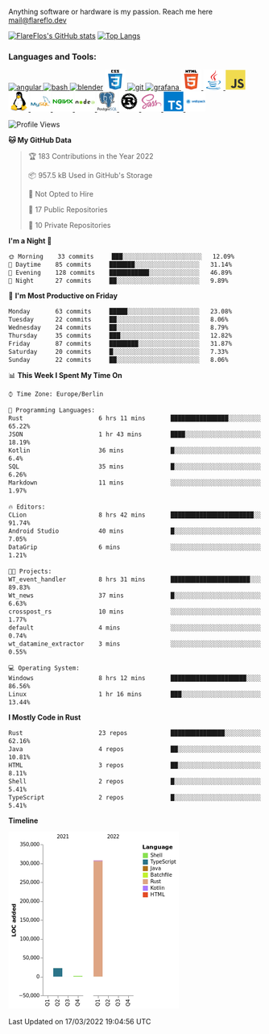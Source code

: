 Anything software or hardware is my passion.
Reach me here <a href="mailto:mail@flareflo.dev">mail@flareflo.dev</a>

[![FlareFlos's GitHub stats](https://github-readme-stats.vercel.app/api?username=FlareFlo&show_icons=true&theme=github_dark)](https://github.com/FlareFlo/github-readme-stats)
[![Top Langs](https://github-readme-stats.vercel.app/api/top-langs/?username=FlareFlo&langs_count=10&layout=compact&theme=github_dark)](https://github.com/FlareFlo/github-readme-stats)

<h3 align="left">Languages and Tools:</h3>
<div align="left"> 
    <a href="https://angular.io" target="_blank" rel="noreferrer"><img src="https://angular.io/assets/images/logos/angular/angular.svg" alt="angular" width="40" height="40"/> </a> 
    <a href="https://www.gnu.org/software/bash/" target="_blank" rel="noreferrer"> <img src="https://www.vectorlogo.zone/logos/gnu_bash/gnu_bash-icon.svg" alt="bash" width="40" height="40"/> </a> 
    <a href="https://www.blender.org/" target="_blank" rel="noreferrer"> <img src="https://download.blender.org/branding/community/blender_community_badge_white.svg" alt="blender" width="40" height="40"/></a> 
    <a href="https://www.w3schools.com/css/" target="_blank" rel="noreferrer"> <img src="https://raw.githubusercontent.com/devicons/devicon/master/icons/css3/css3-original-wordmark.svg" alt="css3" width="40" height="40"/> </a> 
    <a href="https://git-scm.com/" target="_blank" rel="noreferrer"> <img src="https://www.vectorlogo.zone/logos/git-scm/git-scm-icon.svg" alt="git" width="40" height="40"/> </a> 
    <a href="https://grafana.com" target="_blank" rel="noreferrer"> <img src="https://www.vectorlogo.zone/logos/grafana/grafana-icon.svg" alt="grafana" width="40" height="40"/> </a> 
    <a href="https://www.w3.org/html/" target="_blank" rel="noreferrer"> <img src="https://raw.githubusercontent.com/devicons/devicon/master/icons/html5/html5-original-wordmark.svg" alt="html5" width="40" height="40"/> </a> 
    <a href="https://www.java.com" target="_blank" rel="noreferrer"> <img src="https://raw.githubusercontent.com/devicons/devicon/master/icons/java/java-original.svg" alt="java" width="40" height="40"/> </a> 
    <a href="https://developer.mozilla.org/en-US/docs/Web/JavaScript" target="_blank" rel="noreferrer"> <img src="https://raw.githubusercontent.com/devicons/devicon/master/icons/javascript/javascript-original.svg" alt="javascript" width="40" height="40"/> </a> 
    <a href="https://www.linux.org/" target="_blank" rel="noreferrer"> <img src="https://raw.githubusercontent.com/devicons/devicon/master/icons/linux/linux-original.svg" alt="linux" width="40" height="40"/> </a> 
    <a href="https://www.mysql.com/" target="_blank" rel="noreferrer"> <img src="https://raw.githubusercontent.com/devicons/devicon/master/icons/mysql/mysql-original-wordmark.svg" alt="mysql" width="40" height="40"/> </a> 
    <a href="https://www.nginx.com" target="_blank" rel="noreferrer"> <img src="https://raw.githubusercontent.com/devicons/devicon/master/icons/nginx/nginx-original.svg" alt="nginx" width="40" height="40"/> </a> 
    <a href="https://nodejs.org" target="_blank" rel="noreferrer"> <img src="https://raw.githubusercontent.com/devicons/devicon/master/icons/nodejs/nodejs-original-wordmark.svg" alt="nodejs" width="40" height="40"/> </a> 
    <a href="https://www.postgresql.org" target="_blank" rel="noreferrer"> <img src="https://raw.githubusercontent.com/devicons/devicon/master/icons/postgresql/postgresql-original-wordmark.svg" alt="postgresql" width="40" height="40"/> </a> 
    <a href="https://www.rust-lang.org" target="_blank" rel="noreferrer"> <img src="https://raw.githubusercontent.com/devicons/devicon/master/icons/rust/rust-plain.svg" alt="rust" width="40" height="40"/> </a> 
    <a href="https://sass-lang.com" target="_blank" rel="noreferrer"> <img src="https://raw.githubusercontent.com/devicons/devicon/master/icons/sass/sass-original.svg" alt="sass" width="40" height="40"/> </a> 
    <a href="https://www.typescriptlang.org/" target="_blank" rel="noreferrer"> <img src="https://raw.githubusercontent.com/devicons/devicon/master/icons/typescript/typescript-original.svg" alt="typescript" width="40" height="40"/> </a> 
    <a href="https://webpack.js.org" target="_blank" rel="noreferrer"> <img src="https://raw.githubusercontent.com/devicons/devicon/d00d0969292a6569d45b06d3f350f463a0107b0d/icons/webpack/webpack-original-wordmark.svg" alt="webpack" width="40" height="40"/> </a> 
</div>

<!--START_SECTION:waka-->
![Profile Views](http://img.shields.io/badge/Profile%20Views-0-blue)

**🐱 My GitHub Data** 

> 🏆 183 Contributions in the Year 2022
 > 
> 📦 957.5 kB Used in GitHub's Storage 
 > 
> 🚫 Not Opted to Hire
 > 
> 📜 17 Public Repositories 
 > 
> 🔑 10 Private Repositories  
 > 
**I'm a Night 🦉** 

```text
🌞 Morning    33 commits     ███░░░░░░░░░░░░░░░░░░░░░░   12.09% 
🌆 Daytime    85 commits     ███████░░░░░░░░░░░░░░░░░░   31.14% 
🌃 Evening    128 commits    ███████████░░░░░░░░░░░░░░   46.89% 
🌙 Night      27 commits     ██░░░░░░░░░░░░░░░░░░░░░░░   9.89%

```
📅 **I'm Most Productive on Friday** 

```text
Monday       63 commits     █████░░░░░░░░░░░░░░░░░░░░   23.08% 
Tuesday      22 commits     ██░░░░░░░░░░░░░░░░░░░░░░░   8.06% 
Wednesday    24 commits     ██░░░░░░░░░░░░░░░░░░░░░░░   8.79% 
Thursday     35 commits     ███░░░░░░░░░░░░░░░░░░░░░░   12.82% 
Friday       87 commits     ████████░░░░░░░░░░░░░░░░░   31.87% 
Saturday     20 commits     █░░░░░░░░░░░░░░░░░░░░░░░░   7.33% 
Sunday       22 commits     ██░░░░░░░░░░░░░░░░░░░░░░░   8.06%

```


📊 **This Week I Spent My Time On** 

```text
⌚︎ Time Zone: Europe/Berlin

💬 Programming Languages: 
Rust                     6 hrs 11 mins       ████████████████░░░░░░░░░   65.22% 
JSON                     1 hr 43 mins        ████░░░░░░░░░░░░░░░░░░░░░   18.19% 
Kotlin                   36 mins             █░░░░░░░░░░░░░░░░░░░░░░░░   6.4% 
SQL                      35 mins             █░░░░░░░░░░░░░░░░░░░░░░░░   6.26% 
Markdown                 11 mins             ░░░░░░░░░░░░░░░░░░░░░░░░░   1.97%

🔥 Editors: 
CLion                    8 hrs 42 mins       ███████████████████████░░   91.74% 
Android Studio           40 mins             █░░░░░░░░░░░░░░░░░░░░░░░░   7.05% 
DataGrip                 6 mins              ░░░░░░░░░░░░░░░░░░░░░░░░░   1.21%

🐱‍💻 Projects: 
WT_event_handler         8 hrs 31 mins       ██████████████████████░░░   89.83% 
Wt_news                  37 mins             █░░░░░░░░░░░░░░░░░░░░░░░░   6.63% 
crosspost_rs             10 mins             ░░░░░░░░░░░░░░░░░░░░░░░░░   1.77% 
default                  4 mins              ░░░░░░░░░░░░░░░░░░░░░░░░░   0.74% 
wt_datamine_extractor    3 mins              ░░░░░░░░░░░░░░░░░░░░░░░░░   0.55%

💻 Operating System: 
Windows                  8 hrs 12 mins       █████████████████████░░░░   86.56% 
Linux                    1 hr 16 mins        ███░░░░░░░░░░░░░░░░░░░░░░   13.44%

```

**I Mostly Code in Rust** 

```text
Rust                     23 repos            ███████████████░░░░░░░░░░   62.16% 
Java                     4 repos             ██░░░░░░░░░░░░░░░░░░░░░░░   10.81% 
HTML                     3 repos             ██░░░░░░░░░░░░░░░░░░░░░░░   8.11% 
Shell                    2 repos             █░░░░░░░░░░░░░░░░░░░░░░░░   5.41% 
TypeScript               2 repos             █░░░░░░░░░░░░░░░░░░░░░░░░   5.41%

```


**Timeline**

![Chart not found](https://raw.githubusercontent.com/FlareFlo/FlareFlo/main/charts/bar_graph.png) 


 Last Updated on 17/03/2022 19:04:56 UTC
<!--END_SECTION:waka-->
